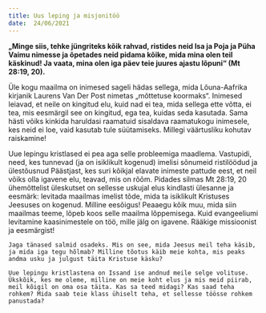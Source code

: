 ```yaml
---
title: Uus leping ja misjonitöö  
date:  24/06/2021  
---
```


**„Minge siis, tehke jüngriteks kõik rahvad, ristides neid Isa ja Poja ja Püha Vaimu nimesse ja õpetades neid pidama kõike, mida mina olen teil käskinud! Ja vaata, mina olen iga päev teie juures ajastu lõpuni“ (Mt 28:19, 20).**

Üle kogu maailma on inimesed sageli hädas sellega, mida Lõuna-Aafrika kirjanik Laurens Van Der Post nimetas „mõttetuse koormaks“. Inimesed leiavad, et neile on kingitud elu, kuid nad ei tea, mida sellega ette võtta, ei tea, mis eesmärgil see on kingitud, ega tea, kuidas seda kasutada. Sama hästi võiks kinkida haruldasi raamatuid sisaldava raamatukogu inimesele, kes neid ei loe, vaid kasutab tule süütamiseks. Millegi väärtusliku kohutav raiskamine!

Uue lepingu kristlased ei pea aga selle probleemiga maadlema. Vastupidi, need, kes tunnevad (ja on isiklikult kogenud) imelisi sõnumeid ristilöödud ja ülestõusnud Päästjast, kes suri kõikjal elavate inimeste pattude eest, et neil võiks olla igavene elu, teavad, mis on rõõm. Pidades silmas Mt 28:19, 20 ühemõttelist üleskutset on sellesse uskujal elus kindlasti ülesanne ja eesmärk: levitada maailmas imelist tõde, mida ta isiklikult Kristuses Jeesuses on kogenud. Milline eesõigus! Peaaegu kõik muu, mida siin maailmas teeme, lõpeb koos selle maailma lõppemisega. Kuid evangeeliumi levitamine kaasinimestele on töö, mille jälg on igavene. Rääkige missioonist ja eesmärgist!

`Jaga tänased salmid osadeks. Mis on see, mida Jeesus meil teha käsib, ja mida iga tegu hõlmab? Milline tõotus käib meie kohta, mis peaks andma usku ja julgust täita Kristuse käsku?`

`Uue lepingu kristlastena on Issand ise andnud meile selge volituse. Ükskõik, kes me oleme, milline on meie koht elus ja mis meid piirab, meil kõigil on oma osa täita. Kas sa teed midagi? Kas saad teha rohkem? Mida saab teie klass ühiselt teha, et sellesse töösse rohkem panustada?`